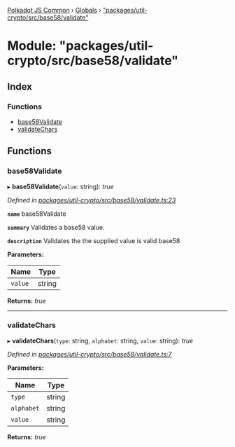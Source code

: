 [Polkadot JS Common](../README.md) › [Globals](../globals.md) › ["packages/util-crypto/src/base58/validate"](_packages_util_crypto_src_base58_validate_.md)

# Module: "packages/util-crypto/src/base58/validate"

## Index

### Functions

* [base58Validate](_packages_util_crypto_src_base58_validate_.md#base58validate)
* [validateChars](_packages_util_crypto_src_base58_validate_.md#validatechars)

## Functions

###  base58Validate

▸ **base58Validate**(`value`: string): *true*

*Defined in [packages/util-crypto/src/base58/validate.ts:23](https://github.com/polkadot-js/common/blob/f5acd602/packages/util-crypto/src/base58/validate.ts#L23)*

**`name`** base58Validate

**`summary`** Validates a base58 value.

**`description`** 
Validates the the supplied value is valid base58

**Parameters:**

Name | Type |
------ | ------ |
`value` | string |

**Returns:** *true*

___

###  validateChars

▸ **validateChars**(`type`: string, `alphabet`: string, `value`: string): *true*

*Defined in [packages/util-crypto/src/base58/validate.ts:7](https://github.com/polkadot-js/common/blob/f5acd602/packages/util-crypto/src/base58/validate.ts#L7)*

**Parameters:**

Name | Type |
------ | ------ |
`type` | string |
`alphabet` | string |
`value` | string |

**Returns:** *true*
